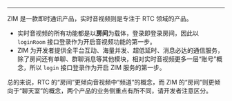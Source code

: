 <Title>ZIM 的 login 接口和实时音视频 loginRoom 接口有何差异？</Title>



- - -

ZIM 是一款即时通讯产品，实时音视频则是专注于 RTC 领域的产品。

- 实时音视频的所有功能都是以**房间**为载体，登录即登录房间，因此以 `loginRoom` 接口登录作为开启音视频功能的第一步。
- ZIM 为开发者提供全平台互动、海量并发、超低延时、消息必达的通信服务，除了房间还有单聊、群聊消息等其他模块，相对实时音视频更多一层“账号”概念，所以 `login` 接口登录作为开启 ZIM 服务的第一步。

总的来说，RTC 的“房间”更倾向音视频中“频道”的概念，而 ZIM 的“房间”则更倾向于“聊天室”的概念，两个产品的业务侧重点有所不同，请开发者注意区分。
